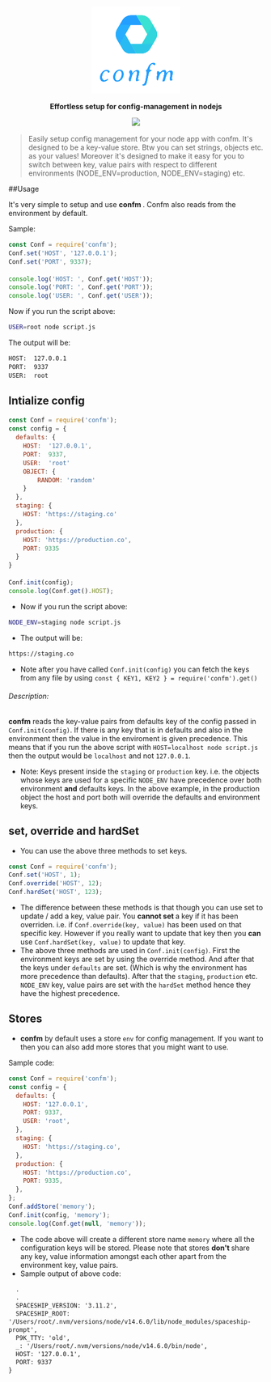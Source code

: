 <p align="center"><img src="https://raw.githubusercontent.com/kartik1998/confm/master/logo.png"> </p>

<p align="center"><b>Effortless setup for config-management in nodejs</b></p>
<p align="center"><img src="https://img.shields.io/badge/config-management-brightgreen"></p>

<blockquote>Easily setup config management for your node app with confm. It's designed to be a key-value store. Btw you can set strings, objects etc. as your values! Moreover it's designed to make it easy for you to switch between key, value pairs with respect to different environments (NODE_ENV=production, NODE_ENV=staging) etc. </blockquote>

##Usage

It's very simple to setup and use <b> confm </b>. Confm also reads from the environment by default.

Sample:

```javascript
const Conf = require('confm');
Conf.set('HOST', '127.0.0.1');
Conf.set('PORT', 9337);

console.log('HOST: ', Conf.get('HOST'));
console.log('PORT: ', Conf.get('PORT'));
console.log('USER: ', Conf.get('USER'));
```

Now if you run the script above:

```bash
USER=root node script.js
```

The output will be:

```bash
HOST:  127.0.0.1
PORT:  9337
USER:  root
```

## Intialize config

```javascript
const Conf = require('confm');
const config = {
  defaults: {
    HOST:  '127.0.0.1',
    PORT:  9337,
    USER:  'root'
    OBJECT: {
    	RANDOM: 'random'
    }
  },
  staging: {
    HOST: 'https://staging.co'
  },
  production: {
    HOST: 'https://production.co',
    PORT: 9335
  }
}

Conf.init(config);
console.log(Conf.get().HOST);

```

- Now if you run the script above:

```bash
NODE_ENV=staging node script.js
```

- The output will be:

```bash
https://staging.co
```

- Note after you have called `Conf.init(config)` you can fetch the keys from any file by using `const { KEY1, KEY2 } = require('confm').get()`

###### Description:

<b>confm</b> reads the key-value pairs from defaults key of the config passed in `Conf.init(config)`. If there is any key that is in defaults and also in the environment then the value in the enviroment is given precedence. This means that if you run the above script with `HOST=localhost node script.js` then the output would be `localhost` and not `127.0.0.1`.

- Note: Keys present inside the `staging` or `production` key. i.e. the objects whose keys are used for a specific `NODE_ENV` have precedence over both environment <b>and</b> defaults keys. In the above example, in the production object the host and port both will override the defaults and environment keys.

## set, override and hardSet

- You can use the above three methods to set keys.

```javascript
const Conf = require('confm');
Conf.set('HOST', 1);
Conf.override('HOST', 12);
Conf.hardSet('HOST', 123);
```

- The difference between these methods is that though you can use set to update / add a key, value pair. You <b> cannot set </b> a key if it has been overriden. i.e. if `Conf.override(key, value)` has been used on that specific key. However if you really want to update that key then you <b> can </b> use `Conf.hardSet(key, value)` to update that key.
- The above three methods are used in `Conf.init(config)`. First the environment keys are set by using the override method. And after that the keys under `defaults` are set. (Which is why the environment has more precedence than defaults). After that the `staging`, `production` etc. `NODE_ENV` key, value pairs are set with the `hardSet` method hence they have the highest precedence.

## Stores

- <b>confm</b> by default uses a store `env` for config management. If you want to then you can also add more stores that you might want to use.

Sample code:

```javascript
const Conf = require('confm');
const config = {
  defaults: {
    HOST: '127.0.0.1',
    PORT: 9337,
    USER: 'root',
  },
  staging: {
    HOST: 'https://staging.co',
  },
  production: {
    HOST: 'https://production.co',
    PORT: 9335,
  },
};
Conf.addStore('memory');
Conf.init(config, 'memory');
console.log(Conf.get(null, 'memory'));
```

- The code above will create a different store name `memory` where all the configuration keys will be stored. Please note that stores <b> don't </b> share any key, value information amongst each other apart from the environment key, value pairs.
- Sample output of above code:

```javscript
  .
  .
  SPACESHIP_VERSION: '3.11.2',
  SPACESHIP_ROOT: '/Users/root/.nvm/versions/node/v14.6.0/lib/node_modules/spaceship-prompt',
  P9K_TTY: 'old',
  _: '/Users/root/.nvm/versions/node/v14.6.0/bin/node',
  HOST: '127.0.0.1',
  PORT: 9337
}
```
